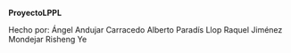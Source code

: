 **ProyectoLPPL**

Hecho por:
  Ángel Andujar Carracedo
  Alberto Paradís Llop
  Raquel Jiménez Mondejar
  Risheng Ye
